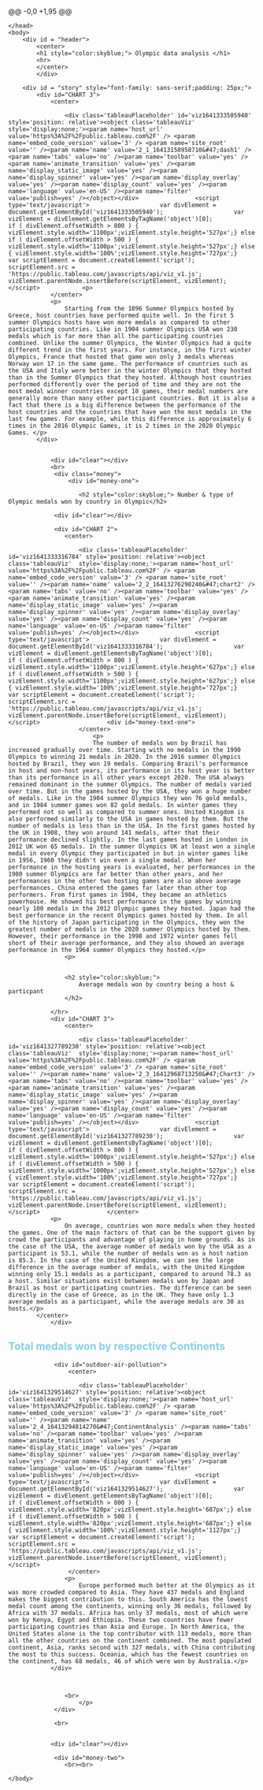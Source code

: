 @@ -0,0 +1,95 @@
<!DOCTYPE html>
<html lang="en">
    <head>
        <meta charset="utf-8">
        <title>Olympic Data Analysis</title>
        <script src="bower_components/jquery/dist/jquery.min.js" type="text/javascript"></script>
        <script src="bower_components/underscore/underscore.js" type="text/javascript"></script>
        <script src="bower_components/d3/d3.min.js" type="text/javascript"></script>
        <script src="index.js" type="text/javascript"></script>
       	<link rel = "stylesheet" type = "text/css" href = "cssds.css" />
		
    </head>
    <body>
		<div id = "header">
			<center>
			<h1 style="color:skyblue;"> Olympic data analysis </h1>
			<hr>
			</center>
			</div>
			
		<div id = "story" style="font-family: sans-serif;padding: 25px;">
			<div id="CHART 3">
                <center>
                    
                    <div class='tableauPlaceholder' id='viz1641333505940' style='position: relative'><object class='tableauViz'  style='display:none;'><param name='host_url' value='https%3A%2F%2Fpublic.tableau.com%2F' /> <param name='embed_code_version' value='3' /> <param name='site_root' value='' /><param name='name' value='2_1_16413158958710&#47;dash1' /><param name='tabs' value='no' /><param name='toolbar' value='yes' /><param name='animate_transition' value='yes' /><param name='display_static_image' value='yes' /><param name='display_spinner' value='yes' /><param name='display_overlay' value='yes' /><param name='display_count' value='yes' /><param name='language' value='en-US' /><param name='filter' value='publish=yes' /></object></div>                <script type='text/javascript'>                    var divElement = document.getElementById('viz1641333505940');                    var vizElement = divElement.getElementsByTagName('object')[0];                    if ( divElement.offsetWidth > 800 ) { vizElement.style.width='1100px';vizElement.style.height='527px';} else if ( divElement.offsetWidth > 500 ) { vizElement.style.width='1100px';vizElement.style.height='527px';} else { vizElement.style.width='100%';vizElement.style.height='727px';}                     var scriptElement = document.createElement('script');                    scriptElement.src = 'https://public.tableau.com/javascripts/api/viz_v1.js';                    vizElement.parentNode.insertBefore(scriptElement, vizElement);                </script>            <p>
                </center>
				<p>
					Starting from the 1896 Summer Olympics hosted by Greece, host countries have performed quite well. In the first 5 summer Olympics hosts have won more medals as compared to other participating countries. Like in 1904 summer Olympics USA won 230 medals which is far more than all the participating countries combined. Unlike the summer Olympics, the Winter Olympics had a quite different trend in the first years. For instance, in the first winter Olympics, France that hosted that game won only 3 medals whereas Norway won 17 in the same game. The performance of countries such as the USA and Italy were better in the winter Olympics that they hosted than in the Summer Olympics that they hosted. Although host countries performed differently over the period of time and they are not the most medal winner countries except 10 games, their medal numbers are generally more than many other participant countries. But it is also a fact that there is a big difference between the performance of the host countries and the countries that have won the most medals in the last few games. For example, while this difference is approximately 6 times in the 2016 Olympic Games, it is 2 times in the 2020 Olympic Games. </p>
            </div>

           
				<div id="clear"></div>
				<br>
				 <div class="money">
					 <div id="money-one">
				 		
				 		<h2 style="color:skyblue;"> Number & type of  Olympic medals won by country in Olympic</h2>
				 		
				 <div id="clear"></div>
				 
				 <div id="CHART 2">
					<center>
						
                        <div class='tableauPlaceholder' id='viz1641333316784' style='position: relative'><object class='tableauViz'  style='display:none;'><param name='host_url' value='https%3A%2F%2Fpublic.tableau.com%2F' /> <param name='embed_code_version' value='3' /> <param name='site_root' value='' /><param name='name' value='2_2_16413276298240&#47;chart2' /><param name='tabs' value='no' /><param name='toolbar' value='yes' /><param name='animate_transition' value='yes' /><param name='display_static_image' value='yes' /><param name='display_spinner' value='yes' /><param name='display_overlay' value='yes' /><param name='display_count' value='yes' /><param name='language' value='en-US' /><param name='filter' value='publish=yes' /></object></div>                <script type='text/javascript'>                    var divElement = document.getElementById('viz1641333316784');                    var vizElement = divElement.getElementsByTagName('object')[0];                    if ( divElement.offsetWidth > 800 ) { vizElement.style.width='1100px';vizElement.style.height='627px';} else if ( divElement.offsetWidth > 500 ) { vizElement.style.width='1100px';vizElement.style.height='627px';} else { vizElement.style.width='100%';vizElement.style.height='727px';}                     var scriptElement = document.createElement('script');                    scriptElement.src = 'https://public.tableau.com/javascripts/api/viz_v1.js';                    vizElement.parentNode.insertBefore(scriptElement, vizElement);                </script>					<div id="money-text-one">
						</center>
							<p>
							The number of medals won by Brazil has increased gradually over time. Starting with no medals in the 1990 Olympics to winning 21 medals in 2020. In the 2016 summer Olympics hosted by Brazil, they won 19 medals. Comparing Brazil's performance in host and non-host years, its performance in its host year is better than its performance in all other years except 2020. The USA always remained dominant in the summer Olympics. The number of medals varied over time. But in the games hosted by the USA, they won a huge number of medals. Like in the 1904 summer Olympics they won 76 gold medals, and in 1984 summer games won 82 gold medals. In winter games they performed not so well as compared to summer ones. United Kingdom is also performed similarly to the USA in games hosted by them. But the number of medals is less than in the USA. In the first games hosted by the UK in 1908, they won around 141 medals, after that their performance declined slightly. In the last games hosted in London in 2012 UK won 65 medals. In the summer Olympics UK at least won a single medal in every Olympic they participated in but in winter games like in 1956, 1960 they didn't win even a single medal. When her performance in the hosting years is evaluated, her performances in the 1980 summer Olympics are far better than other years, and her performances in the other two hosting games are also above average performances. China entered the games far later than other top performers. From first games in 1984, they became an athletics powerhouse. He showed his best performance in the games by winning nearly 100 medals in the 2012 Olympic games they hosted. Japan had the best performance in the recent Olympics games hosted by them. In all of the history of Japan participating in the Olympics, they won the greatest number of medals in the 2020 summer Olympics hosted by them. However, their performance in the 1998 and 1972 winter games fell short of their average performance, and they also showed an average performance in the 1964 summer Olympics they hosted.</p>
					<p>
					
					
					<h2 style="color:skyblue;">
						Average medals won by country being a host & particpant
					</h2>
					
				</hr>
				<div id="CHART 3">
					<center>
				
						<div class='tableauPlaceholder' id='viz1641327789230' style='position: relative'><object class='tableauViz'  style='display:none;'><param name='host_url' value='https%3A%2F%2Fpublic.tableau.com%2F' /> <param name='embed_code_version' value='3' /> <param name='site_root' value='' /><param name='name' value='2_3_16412968713250&#47;Chart3' /><param name='tabs' value='no' /><param name='toolbar' value='yes' /><param name='animate_transition' value='yes' /><param name='display_static_image' value='yes' /><param name='display_spinner' value='yes' /><param name='display_overlay' value='yes' /><param name='display_count' value='yes' /><param name='language' value='en-US' /><param name='filter' value='publish=yes' /></object></div>                <script type='text/javascript'>                    var divElement = document.getElementById('viz1641327789230');                    var vizElement = divElement.getElementsByTagName('object')[0];                    if ( divElement.offsetWidth > 800 ) { vizElement.style.width='1000px';vizElement.style.height='527px';} else if ( divElement.offsetWidth > 500 ) { vizElement.style.width='1000px';vizElement.style.height='527px';} else { vizElement.style.width='100%';vizElement.style.height='727px';}                     var scriptElement = document.createElement('script');                    scriptElement.src = 'https://public.tableau.com/javascripts/api/viz_v1.js';                    vizElement.parentNode.insertBefore(scriptElement, vizElement);                </script>					</center>
				<p>
					On average, countries won more medals when they hosted the games. One of the main factors of that can be the support given by crowd the participants and advantage of playing in home grounds. As in the case of the USA, the average number of medals won by the USA as a participant is 53.1, while the number of medals won as a host nation is 85.3. In the case of the United Kingdom, we can see the large difference in the average number of medals, with the United Kingdom winning only 15.1 medals as a participant, compared to around 78.3 as a host. Similar situations exist between medals won by Japan and Brazil as host or participating countries. The difference can be seen directly in the case of Greece, as in the UK. They have only 1.3 average medals as a participant, while the average medals are 30 as hosts.</p>
			</center>
				</div>

<h2 style="color:skyblue;">
Total medals won by respective Continents
</h2>



				 <div id="outdoor-air-pollution">
					 <center>
						
                        <div class='tableauPlaceholder' id='viz1641329514627' style='position: relative'><object class='tableauViz'  style='display:none;'><param name='host_url' value='https%3A%2F%2Fpublic.tableau.com%2F' /> <param name='embed_code_version' value='3' /> <param name='site_root' value='' /><param name='name' value='2_4_16413294814270&#47;ContinentAnalysis' /><param name='tabs' value='no' /><param name='toolbar' value='yes' /><param name='animate_transition' value='yes' /><param name='display_static_image' value='yes' /><param name='display_spinner' value='yes' /><param name='display_overlay' value='yes' /><param name='display_count' value='yes' /><param name='language' value='en-US' /><param name='filter' value='publish=yes' /></object></div>                <script type='text/javascript'>                    var divElement = document.getElementById('viz1641329514627');                    var vizElement = divElement.getElementsByTagName('object')[0];                    if ( divElement.offsetWidth > 800 ) { vizElement.style.width='820px';vizElement.style.height='687px';} else if ( divElement.offsetWidth > 500 ) { vizElement.style.width='820px';vizElement.style.height='687px';} else { vizElement.style.width='100%';vizElement.style.height='1127px';}                     var scriptElement = document.createElement('script');                    scriptElement.src = 'https://public.tableau.com/javascripts/api/viz_v1.js';                    vizElement.parentNode.insertBefore(scriptElement, vizElement);                </script>
					 </center>
					<p>
						Europe performed much better at the Olympics as it was more crowded compared to Asia. They have 437 medals and England makes the biggest contribution to this. South America has the lowest medal count among the continents, winning only 36 medals, followed by Africa with 37 medals. Africa has only 37 medals, most of which were won by Kenya, Egypt and Ethiopia. These two countries have fewer participating countries than Asia and Europe. In North America, the United States alone is the top contributor with 113 medals, more than all the other countries on the continent combined. The most populated continent, Asia, ranks second with 327 medals, with China contributing the most to this success. Oceania, which has the fewest countries on the continent, has 68 medals, 46 of which were won by Australia.</p>
				</div>
				
				
				
					<br>
				 		</p>
				 </div>

				 <br>
				 

				<div id="clear"></div>

				 <div id="money-two">
				 	<br><br>
				 
    </body>
</html>
